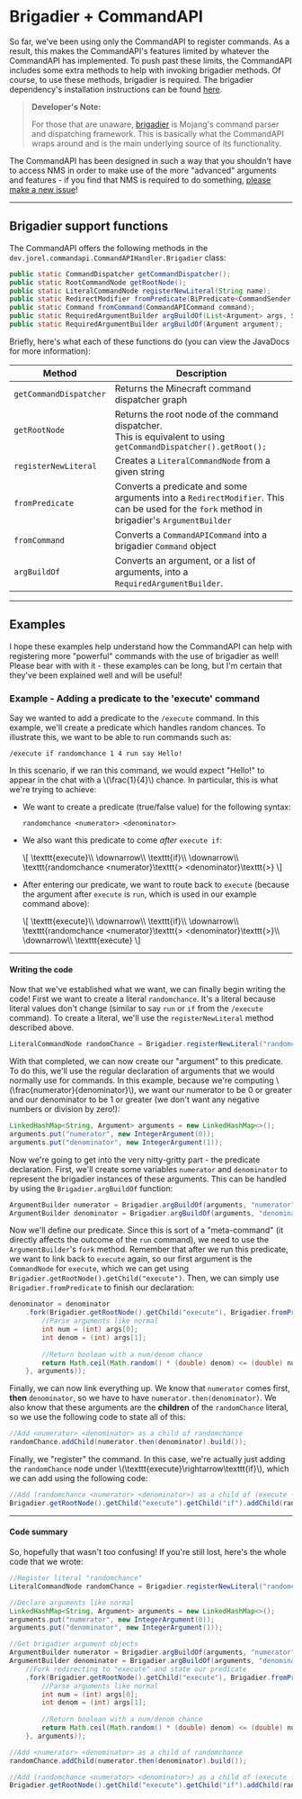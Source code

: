 # Brigadier + CommandAPI

So far, we've been using only the CommandAPI to register commands. As a result, this makes the CommandAPI's features limited by whatever the CommandAPI has implemented. To push past these limits, the CommandAPI includes some extra methods to help with invoking brigadier methods. Of course, to use these methods, brigadier is required. The brigadier dependency's installation instructions can be found [here](https://github.com/Mojang/brigadier#installation).

> **Developer's Note:**
>
> For those that are unaware, [brigadier](https://github.com/Mojang/brigadier) is Mojang's command parser and dispatching framework. This is basically what the CommandAPI wraps around and is the main underlying source of its functionality.

The CommandAPI has been designed in such a way that you shouldn't have to access NMS in order to make use of the more "advanced" arguments and features - if you find that NMS is required to do something, [please make a new issue](https://github.com/JorelAli/CommandAPI/issues/new/choose)!

-----

## Brigadier support functions

The CommandAPI offers the following methods in the `dev.jorel.commandapi.CommandAPIHandler.Brigadier` class:

```java
public static CommandDispatcher getCommandDispatcher();
public static RootCommandNode getRootNode();
public static LiteralCommandNode registerNewLiteral(String name);
public static RedirectModifier fromPredicate(BiPredicate<CommandSender, Object[]> predicate, List<Argument> args);
public static Command fromCommand(CommandAPICommand command);
public static RequiredArgumentBuilder argBuildOf(List<Argument> args, String nodeName);
public static RequiredArgumentBuilder argBuildOf(Argument argument);
```

Briefly, here's what each of these functions do (you can view the JavaDocs for more information):

| Method                 | Description                                                  |
| ---------------------- | ------------------------------------------------------------ |
| `getCommandDispatcher` | Returns the Minecraft command dispatcher graph               |
| `getRootNode`          | Returns the root node of the command dispatcher.<br>This is equivalent to using<br />`getCommandDispatcher().getRoot();` |
| `registerNewLiteral`   | Creates a `LiteralCommandNode` from a given string           |
| `fromPredicate`        | Converts a predicate and some arguments into a `RedirectModifier`. This can be used for the `fork` method in brigadier's `ArgumentBuilder` |
| `fromCommand`          | Converts a `CommandAPICommand` into a brigadier `Command` object |
| `argBuildOf`           | Converts an argument, or a list of arguments, into a `RequiredArgumentBuilder`. |

-----

## Examples

I hope these examples help understand how the CommandAPI can help with registering more "powerful" commands with the use of brigadier as well! Please bear with with it - these examples can be long, but I'm certain that they've been explained well and will be useful!

<div class="example">

### Example - Adding a predicate to the 'execute' command

Say we wanted to add a predicate to the `/execute` command. In this example, we'll create a predicate which handles random chances. To illustrate this, we want to be able to run commands such as:

```
/execute if randomchance 1 4 run say Hello!
```

In this scenario, if we ran this command, we would expect "Hello!" to appear in the chat with a \\(\frac{1}{4}\\) chance. In particular, this is what we're trying to achieve:

* We want to create a predicate (true/false value) for the following syntax:
  ```
  randomchance <numerator> <denominator>
  ```

- We also want this predicate to come _after_ `execute if`:

  \\[
  \texttt{execute}\\\\ 
  \downarrow\\\\
  \texttt{if}\\\\
  \downarrow\\\\
  \texttt{randomchance <numerator}\texttt{> <denominator}\texttt{>}
  \\]
  
- After entering our predicate, we want to route back to `execute` (because the argument after `execute` is `run`, which is used in our example command above):

  \\[
  \texttt{execute}\\\\ 
  \downarrow\\\\
  \texttt{if}\\\\
  \downarrow\\\\
  \texttt{randomchance <numerator}\texttt{> <denominator}\texttt{>}\\\\
  \downarrow\\\\
  \texttt{execute}
  \\]

-----

#### Writing the code

Now that we've established what we want, we can finally begin writing the code! First we want to create a literal `randomchance`. It's a literal because literal values don't change (similar to say `run` or `if` from the `/execute` command). To create a literal, we'll use the `registerNewLiteral` method described above.

```java
LiteralCommandNode randomChance = Brigadier.registerNewLiteral("randomchance");
```

With that completed, we can now create our "argument" to this predicate. To do this, we'll use the regular declaration of arguments that we would normally use for commands. In this example, because we're computing \\(\frac{numerator}{denominator}\\), we want our numerator to be 0 or greater and our denominator to be 1 or greater (we don't want any negative numbers or division by zero!):


```java
LinkedHashMap<String, Argument> arguments = new LinkedHashMap<>();
arguments.put("numerator", new IntegerArgument(0));
arguments.put("denominator", new IntegerArgument(1));
```
Now we're going to get into the very nitty-gritty part - the predicate declaration. First, we'll create some variables `numerator` and `denominator` to represent the brigadier instances of these arguments. This can be handled by using the `Brigadier.argBuildOf` function:

```java
ArgumentBuilder numerator = Brigadier.argBuildOf(arguments, "numerator");
ArgumentBuilder denominator = Brigadier.argBuildOf(arguments, "denominator");
```

Now we'll define our predicate. Since this is sort of a "meta-command" (it directly affects the outcome of the `run` command), we need to use the `ArgumentBuilder`'s `fork` method. Remember that after we run this predicate, we want to link back to `execute` again, so our first argument is the `CommandNode` for `execute`, which we can get using `Brigadier.getRootNode().getChild("execute")`. Then, we can simply use `Brigadier.fromPredicate` to finish our declaration:

```java
denominator = denominator
	.fork(Brigadier.getRootNode().getChild("execute"), Brigadier.fromPredicate((sender, args) -> {
		//Parse arguments like normal
		int num = (int) args[0];
		int denom = (int) args[1];
		
		//Return boolean with a num/denom chance
		return Math.ceil(Math.random() * (double) denom) <= (double) num;
	}, arguments));
```

Finally, we can now link everything up. We know that `numerator` comes first, **then** `denominator`, so we have to have `numerator.then(denominator)`. We also know that these arguments are the **children** of the `randomChance` literal, so we use the following code to state all of this:

```java
//Add <numerator> <denominator> as a child of randomchance
randomChance.addChild(numerator.then(denominator).build());
```

Finally, we "register" the command. In this case, we're actually just adding the `randomChance` node under \\(\texttt{execute}\rightarrow\texttt{if}\\), which we can add using the following code:

```java
//Add (randomchance <numerator> <denominator>) as a child of (execute -> if)
Brigadier.getRootNode().getChild("execute").getChild("if").addChild(randomChance);
```

-----

#### Code summary

So, hopefully that wasn't too confusing! If you're still lost, here's the whole code that we wrote:

```java
//Register literal "randomchance"
LiteralCommandNode randomChance = Brigadier.registerNewLiteral("randomchance");

//Declare arguments like normal
LinkedHashMap<String, Argument> arguments = new LinkedHashMap<>();
arguments.put("numerator", new IntegerArgument(0));
arguments.put("denominator", new IntegerArgument(1));

//Get brigadier argument objects
ArgumentBuilder numerator = Brigadier.argBuildOf(arguments, "numerator");
ArgumentBuilder denominator = Brigadier.argBuildOf(arguments, "denominator")
    //Fork redirecting to "execute" and state our predicate
	.fork(Brigadier.getRootNode().getChild("execute"), Brigadier.fromPredicate((sender, args) -> {
		//Parse arguments like normal
		int num = (int) args[0];
		int denom = (int) args[1];
		
		//Return boolean with a num/denom chance
		return Math.ceil(Math.random() * (double) denom) <= (double) num;
	}, arguments));

//Add <numerator> <denominator> as a child of randomchance
randomChance.addChild(numerator.then(denominator).build());

//Add (randomchance <numerator> <denominator>) as a child of (execute -> if)
Brigadier.getRootNode().getChild("execute").getChild("if").addChild(randomChance);
```



</div>

